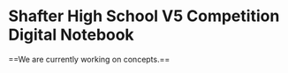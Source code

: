 # Shafter High School V5 Competition Digital Notebook  

==We are currently working on concepts.==

